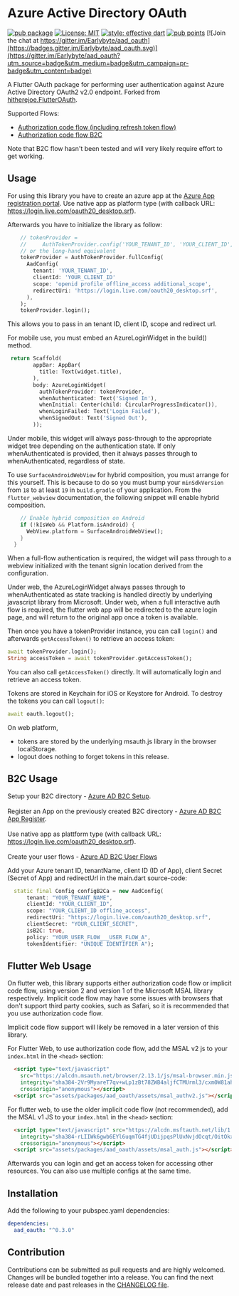 # Azure Active Directory OAuth

[![pub package](https://img.shields.io/pub/v/aad_oauth.svg)](https://pub.dartlang.org/packages/aad_oauth)
[![License: MIT](https://img.shields.io/badge/license-MIT-blue.svg)](https://opensource.org/licenses/MIT)
[![style: effective dart](https://img.shields.io/badge/style-effective_dart-40c4ff.svg)](https://github.com/tenhobi/effective_dart)
[![pub points](https://badges.bar/aad_oauth/pub%20points)](https://pub.dev/packages/aad_oauth/score) 
[![Join the chat at https://gitter.im/Earlybyte/aad_oauth](https://badges.gitter.im/Earlybyte/aad_oauth.svg)](https://gitter.im/Earlybyte/aad_oauth?utm_source=badge&utm_medium=badge&utm_campaign=pr-badge&utm_content=badge)

A Flutter OAuth package for performing user authentication against Azure Active Directory OAuth2 v2.0 endpoint. Forked from [hitherejoe.FlutterOAuth](https://github.com/hitherejoe/FlutterOAuth).

Supported Flows:

- [Authorization code flow (including refresh token flow)](https://docs.microsoft.com/en-us/azure/active-directory/develop/v2-oauth2-auth-code-flow)
- [Authorization code flow B2C](https://docs.microsoft.com/en-us/azure/active-directory-b2c/authorization-code-flow)

Note that B2C flow hasn't been tested and will very likely require effort to get working.

## Usage

For using this library you have to create an azure app at the [Azure App registration portal](https://apps.dev.microsoft.com/). Use native app as platform type (with callback URL: https://login.live.com/oauth20_desktop.srf).

Afterwards you have to initialize the library as follow:

```dart
    // tokenProvider =
    //     AuthTokenProvider.config('YOUR_TENANT_ID', 'YOUR_CLIENT_ID', 'additional_scope');
    // or the long-hand equivalent
    tokenProvider = AuthTokenProvider.fullConfig(
      AadConfig(
        tenant: 'YOUR_TENANT_ID',
        clientId: 'YOUR_CLIENT_ID'
        scope: 'openid profile offline_access additional_scope',
        redirectUri: 'https://login.live.com/oauth20_desktop.srf',
      ),
    );
    tokenProvider.login();

```

This allows you to pass in an tenant ID, client ID, scope and redirect url.

For mobile use, you must embed an AzureLoginWidget in the build() method.
```dart
 return Scaffold(
        appBar: AppBar(
          title: Text(widget.title),
        ),
        body: AzureLoginWidget(
          authTokenProvider: tokenProvider,
          whenAuthenticated: Text('Signed In'),
          whenInitial: Center(child: CircularProgressIndicator()),
          whenLoginFailed: Text('Login Failed'),
          whenSignedOut: Text('Signed Out'),
        ));
```
Under mobile, this widget will always pass-through to the appropriate widget tree depending
on the authentication state. If only whenAuthenticated is provided, then it always passes
through to whenAuthenticated, regardless of state. 

To use `SurfaceAndroidWebView` for hybrid composition, you must arrange for this yourself. This
is because to do so you must bump your `minSdkVersion` from `18` to at least `19` in `build.gradle` of
your application. From the `flutter_webview` documentation, the following snippet will enable
hybrid composition.

```dart
    // Enable hybrid composition on Android
    if (!kIsWeb && Platform.isAndroid) {
      WebView.platform = SurfaceAndroidWebView();
    }
  }
```

When a full-flow authentication is required, the widget will pass through to a webview
initialized with the tenant signin location derived from the configuration.

Under web, the AzureLoginWidget always passes through to whenAuthenticated as state tracking
is handled directly by underlying javascript library from Microsoft. Under web, when a full
interactive auth flow is required, the flutter web app will be redirected to the azure login
page, and will return to the original app once a token is available.

Then once you have a tokenProvider instance, you can call `login()` and afterwards `getAccessToken()` to retrieve an access token:

```dart
await tokenProvider.login();
String accessToken = await tokenProvider.getAccessToken();
```



You can also call `getAccessToken()` directly. It will automatically login and retrieve an access token.

Tokens are stored in Keychain for iOS or Keystore for Android. To destroy the tokens you can call `logout()`:

```dart
await oauth.logout();
```

On web platform,
* tokens are stored by the underlying msauth.js library in the browser localStorage.
* logout does nothing to forget tokens in this release.

## B2C Usage

Setup your B2C directory - [Azure AD B2C Setup](https://docs.microsoft.com/en-us/azure/active-directory-b2c/tutorial-create-tenant/).
<br></br>Register an App on the previously created B2C directory - [Azure AD B2C App Register](https://docs.microsoft.com/en-us/azure/active-directory-b2c/tutorial-register-applications?tabs=applications).
<br></br>Use native app as plattform type (with callback URL: https://login.live.com/oauth20_desktop.srf).
<br></br>Create your user flows - [Azure AD B2C User Flows](https://docs.microsoft.com/en-us/azure/active-directory-b2c/tutorial-create-user-flows)

Add your Azure tenant ID, tenantName, client ID (ID of App), client Secret (Secret of App) and redirectUrl in the main.dart source-code:

```dart
  static final Config configB2Ca = new AadConfig(
      tenant: "YOUR_TENANT_NAME",
      clientId: "YOUR_CLIENT_ID",
      scope: "YOUR_CLIENT_ID offline_access",
      redirectUri: "https://login.live.com/oauth20_desktop.srf",
      clientSecret: "YOUR_CLIENT_SECRET",
      isB2C: true,
      policy: "YOUR_USER_FLOW___USER_FLOW_A",
      tokenIdentifier: "UNIQUE IDENTIFIER A");
```

## Flutter Web Usage

On flutter web, this library supports either authorization code flow or implicit code flow, using version 2 and version 1
of the Microsoft MSAL library respectively. Implicit code flow may have some issues with browsers that don't support
third party cookies, such as Safari, so it is recommended that you use authorization code flow.

Implicit code flow support will likely be removed in a later version of this library.

For Flutter Web, to use authorization code flow, add the MSAL v2 js to your `index.html` in the `<head>` section:
```html
  <script type="text/javascript"
    src="https://alcdn.msauth.net/browser/2.13.1/js/msal-browser.min.js"
    integrity="sha384-2Vr9MyareT7qv+wLp1zBt78ZWB4aljfCTMUrml3/cxm0W81ahmDOC6uyNmmn0Vrc"
    crossorigin="anonymous"></script>
  <script src="assets/packages/aad_oauth/assets/msal_authv2.js"></script>
```

For flutter web, to use the older implicit code flow (not recommended), add the MSAL v1 JS to your `index.html` in the `<head>` section:

```html
  <script type="text/javascript" src="https://alcdn.msftauth.net/lib/1.4.8/js/msal.js"
    integrity="sha384-rLIIWk6gwb6EYl6uqmTG4fjUDijpqsPlUxNvjdOcqt/OitOkxXKAJf6HhNEjRDBD"
    crossorigin="anonymous"></script>
  <script src="assets/packages/aad_oauth/assets/msal_auth.js"></script>
```

Afterwards you can login and get an access token for accessing other resources. You can also use multiple configs at the same time.

## Installation

Add the following to your pubspec.yaml dependencies:

```yaml
dependencies:
  aad_oauth: "^0.3.0"
```

## Contribution

Contributions can be submitted as pull requests and are highly welcomed. Changes will be bundled together into a release. You can find the next release date and past releases in the [CHANGELOG file](CHANGELOG.md).
